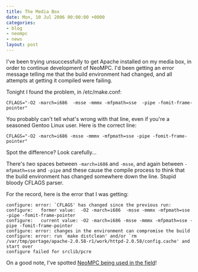 ```yaml
---
title: The Media Box
date: Mon, 10 Jul 2006 00:00:00 +0000
categories:
- blog
- neompc
- news
layout: post
---
```


I've been trying unsuccessfully to get Apache installed on my media box, in order to continue development of NeoMPC.  I'd been getting an error message telling me that the build environment had changed, and all attempts at getting it compiled were failing.

Tonight I found the problem, in /etc/make.conf:

    CFLAGS="-O2 -march=i686  -msse -mmmx -mfpmath=sse  -pipe -fomit-frame-pointer"

You probably can't tell what's wrong with that line, even if you're a seasoned Gentoo Linux user.  Here is the correct line:

    CFLAGS="-O2 -march=i686 -msse -mmmx -mfpmath=sse -pipe -fomit-frame-pointer"

Spot the difference?  Look carefully...

<!--more-->

There's *two* spaces between `-march=i686` and `-msse`, and again between `-mfpmath=sse` and `-pipe` and these cause the compile process to think that the build environment has changed somewhere down the line.  Stupid bloody CFLAGS parser.

For the record, here is the error that I was getting:

    configure: error: `CFLAGS' has changed since the previous run:
    configure:   former value:  -O2 -march=i686  -msse -mmmx -mfpmath=sse  -pipe -fomit-frame-pointer
    configure:   current value: -O2 -march=i686 -msse -mmmx -mfpmath=sse -pipe -fomit-frame-pointer
    configure: error: changes in the environment can compromise the build
    configure: error: run `make distclean' and/or `rm /var/tmp/portage/apache-2.0.58-r1/work/httpd-2.0.58/config.cache' and start over
    configure failed for srclib/pcre


On a good note, I've spotted [NeoMPC being used in the field](http://rin3y.livejournal.com/135269.html)!



